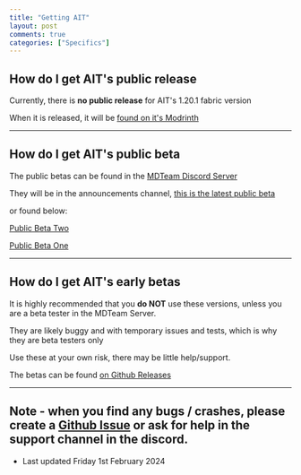 ```yaml
---
title: "Getting AIT"
layout: post
comments: true
categories: ["Specifics"]
---
```

## How do I get AIT's public release
Currently, there is **no public release** for AIT's 1.20.1 fabric version

When it is released, it will be [found on it's Modrinth](https://modrinth.com/mod/ait)

---

## How do I get AIT's public beta
The public betas can be found in the [MDTeam Discord Server](https://discord.com/invite/tMrB5p3v36)

They will be in the announcements channel, [this is the latest public beta](https://discord.com/channels/859856751070937098/1188969252028436491/1191191219917832264)

or found below:

[Public Beta Two](https://github.com/M-D-Team/ait-fabric-1.20.1/releases/download/1.2.6-1.20.1-beta/ait-1.2.8-1.20.1-beta.jar)

[Public Beta One](https://github.com/M-D-Team/ait-fabric-1.20.1/releases/download/1.1.9-1.20.1-beta/ait-1.1.9-1.20.1-beta.jar)

---

## How do I get AIT's early betas
It is highly recommended that you **do NOT** use these versions, unless you are a beta tester in the MDTeam Server.

They are likely buggy and with temporary issues and tests, which is why they are beta testers only

Use these at your own risk, there may be little help/support.

The betas can be found [on Github Releases](https://github.com/M-D-Team/ait-fabric-1.20.1/releases)

---

## Note - when you find any bugs / crashes, please create a [Github Issue](https://github.com/M-D-Team/ait-fabric-1.20.1/issues/new) or ask for help in the support channel in the discord.

- Last updated Friday 1st February 2024